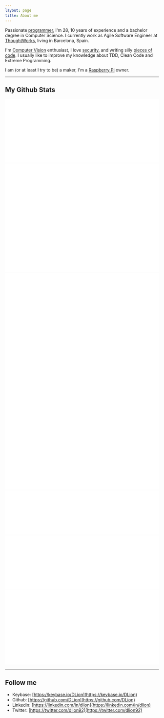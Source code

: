 ```yaml
---
layout: page
title: About me
---
```


Passionate [programmer](/category/programming), I'm 28, 10 years of experience and a bachelor degree in Computer Science. I currently work as Agile Software Engineer at [ThoughtWorks](https://www.thoughtworks.com/), living in Barcelona, Spain.

I'm [Computer Vision](/category/opencv) enthusiast, I love [security](/category/security), and writing silly [pieces of code](https://github.com/DLion). I usually like to improve my knowledge about TDD, Clean Code and Extreme Programming.

I am (or at least I try to be) a maker, I'm a [Raspberry Pi](/category/raspberrypi) owner.

---

## My Github Stats

![Metrics](https://raw.githubusercontent.com/dlion/dlion/main/metrics.svg)
![Calendar](https://raw.githubusercontent.com/dlion/dlion/main/calendar.svg)
![Habits](https://raw.githubusercontent.com/dlion/dlion/main/habits.svg)
![Languages](https://raw.githubusercontent.com/dlion/dlion/main/languages.svg)
![Activity](https://raw.githubusercontent.com/dlion/dlion/main/activity.svg)
![Stack](https://raw.githubusercontent.com/dlion/dlion/main/stack.svg)


---

## Follow me

* Keybase: [https://keybase.io/DLion](https://keybase.io/DLion)
* Github: [https://github.com/DLion](https://github.com/DLion)
* Linkedin: [https://linkedin.com/in/dlion](https://linkedin.com/in/dlion)
* Twitter: [https://twitter.com/dlion92](https://twitter.com/dlion92)
